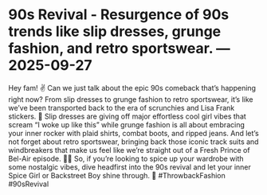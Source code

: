 # 90s Revival - Resurgence of 90s trends like slip dresses, grunge fashion, and retro sportswear. — 2025-09-27

Hey fam! ✌️ Can we just talk about the epic 90s comeback that’s happening right now? From slip dresses to grunge fashion to retro sportswear, it’s like we’ve been transported back to the era of scrunchies and Lisa Frank stickers. 🦄 Slip dresses are giving off major effortless cool girl vibes that scream “I woke up like this” while grunge fashion is all about embracing your inner rocker with plaid shirts, combat boots, and ripped jeans. And let’s not forget about retro sportswear, bringing back those iconic track suits and windbreakers that make us feel like we’re straight out of a Fresh Prince of Bel-Air episode. 🏀🎤 So, if you’re looking to spice up your wardrobe with some nostalgic vibes, dive headfirst into the 90s revival and let your inner Spice Girl or Backstreet Boy shine through. 🌟 #ThrowbackFashion #90sRevival
